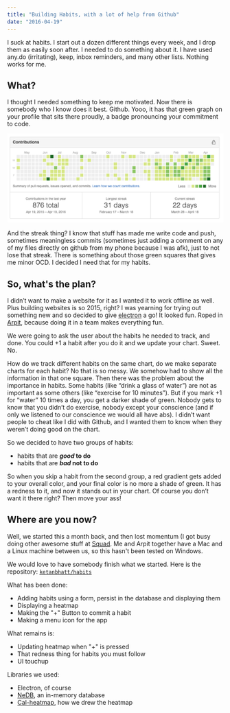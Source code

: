 ```yaml
---
title: "Building Habits, with a lot of help from Github"
date: "2016-04-19"
---
```


I suck at habits. I start out a dozen different things every week, and I drop them as easily soon after. I needed to do something about it. I have used any.do (irritating), keep, inbox reminders, and many other lists. Nothing works for me.

## What?

I thought I needed something to keep me motivated. Now there is somebody who I know does it best. Github. Yooo, it has that green graph on your profile that sits there proudly, a badge pronouncing your commitment to code.

![github-commit-heatmap](images/github-commit-heatmap.png)

And the streak thing? I know that stuff has made me write code and push, sometimes meaningless commits (sometimes just adding a comment on any of my files directly on github from my phone because I was afk), just to not lose that streak. There is something about those green squares that gives me minor OCD. I decided I need that for my habits.

## So, what's the plan?

I didn’t want to make a website for it as I wanted it to work offline as well. Plus building websites is so 2015, right? I was yearning for trying out something new and so decided to give [electron](http://electron.atom.io/) a go! It looked fun. Roped in [Arpit](https://twitter.com/__tigerapps), because doing it in a team makes everything fun.

We were going to ask the user about the habits he needed to track, and done. You could +1 a habit after you do it and we update your chart. Sweet. No.

How do we track different habits on the same chart, do we make separate charts for each habit? No that is so messy. We somehow had to show all the information in that one square. Then there was the problem about the importance in habits. Some habits (like “drink a glass of water”) are not as important as some others (like “exercise for 10 minutes”). But if you mark +1 for “water” 10 times a day, you get a darker shade of green. Nobody gets to know that you didn’t do exercise, nobody except your conscience (and if only we listened to our conscience we would all have abs). I didn’t want people to cheat like I did with Github, and I wanted them to know when they weren’t doing good on the chart.

So we decided to have two groups of habits:

- habits that are **_good_ to do**
- habits that are **_bad_ not to do**

So when you skip a habit from the second group, a red gradient gets added to your overall color, and your final color is no more a shade of green. It has a redness to it, and now it stands out in your chart. Of course you don’t want it there right? Then move your ass!

## Where are you now?

Well, we started this a month back, and then lost momentum (I got busy doing other awesome stuff at [Squad](https://www.squadplatform.com/). Me and Arpit together have a Mac and a Linux machine between us, so this hasn't been tested on Windows.

We would love to have somebody finish what we started. Here is the repository: [`ketanbhatt/habits`](https://github.com/ketanbhatt/habits)

What has been done:

- Adding habits using a form, persist in the database and displaying them
- Displaying a heatmap
- Making the "+" Button to commit a habit
- Making a menu icon for the app

What remains is:

- Updating heatmap when "+" is pressed
- That redness thing for habits you must follow
- UI touchup

Libraries we used:

- Electron, of course
- [NeDB](https://github.com/louischatriot/nedb), an in-memory database
- [Cal-heatmap](http://cal-heatmap.com/), how we drew the heatmap
